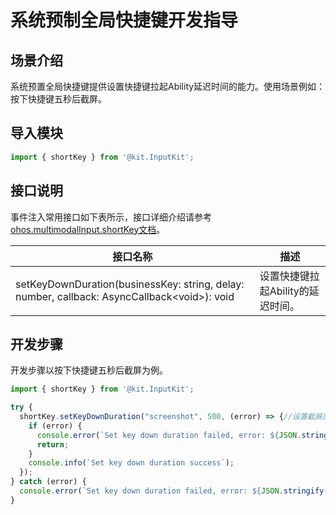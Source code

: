 # 系统预制全局快捷键开发指导

## 场景介绍

系统预置全局快捷键提供设置快捷键拉起Ability延迟时间的能力。使用场景例如：按下快捷键五秒后截屏。

## 导入模块

```js
import { shortKey } from '@kit.InputKit';
```

## 接口说明

事件注入常用接口如下表所示，接口详细介绍请参考[ohos.multimodalInput.shortKey文档](../../reference/apis-input-kit/js-apis-shortKey-sys.md)。

| 接口名称  | 描述 |
| ------------------------------------------------------------ | -------------------------- |
| setKeyDownDuration(businessKey: string, delay: number, callback: AsyncCallback&lt;void&gt;): void |设置快捷键拉起Ability的延迟时间。 |

## 开发步骤

开发步骤以按下快捷键五秒后截屏为例。

```js
import { shortKey } from '@kit.InputKit';

try {
  shortKey.setKeyDownDuration("screenshot", 500, (error) => {//设置截屏应用screenshot延迟时间为5秒（500毫秒）
    if (error) {
      console.error(`Set key down duration failed, error: ${JSON.stringify(error, [`code`, `message`])}`);
      return;
    }
    console.info(`Set key down duration success`);
  });
} catch (error) {
  console.error(`Set key down duration failed, error: ${JSON.stringify(error, [`code`, `message`])}`);
}
```


